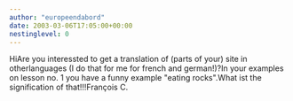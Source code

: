 ```yaml
---
author: "europeendabord"
date: 2003-03-06T17:05:00+00:00
nestinglevel: 0
---
```

HiAre you interessted to get a translation of (parts of your) site in otherlanguages (I do that for me for french and german!)?In your examples on lesson no. 1 you have a funny example "eating rocks".What ist the signification of that!!!François C.